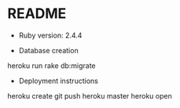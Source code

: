 # README

* Ruby version: 2.4.4

* Database creation

heroku run rake db:migrate

* Deployment instructions

heroku create
git push heroku master
heroku open

